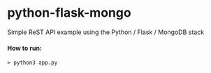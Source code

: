 # python-flask-mongo
Simple ReST API example using the Python / Flask / MongoDB stack

#### How to run:
```
> python3 app.py
```
